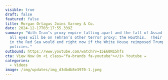```yaml
---
visible: true
draft: false
featured: false
title: Morgan Ortagus Joins Varney & Co.
date: 2024-12-17T03:17:55.339Z
summary: "With Iran’s proxy empire falling apart and the fall of Assad’s regime,
  all eyes will be on Tehran’s other terror proxy: the Houthis.  Their attacks
  in the Red Sea would end right now if the White House reimposed Trump-era Iran
  policies."
outbound: https://www.youtube.com/watch?v=15E60N15hfs
cta: View Now On <i class="fa-brands fa-youtube"></i> Youtube →
categories:
  - Videos
image: /img/updates/img_d3dbdb8e3970-1.jpeg
---
```

